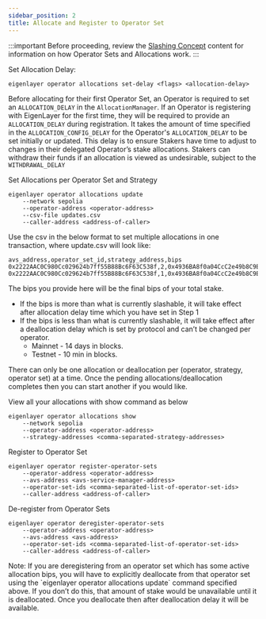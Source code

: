 ```yaml
---
sidebar_position: 2
title: Allocate and Register to Operator Set
---
```


:::important
Before proceeding, review the [Slashing Concept](../../eigenlayer/archived/arhived-slashing.md) content for information on how Operator Sets and Allocations work.
:::

Set Allocation Delay:

```
eigenlayer operator allocations set-delay <flags> <allocation-delay>
```

Before allocating for their first Operator Set, an Operator is required to set an `ALLOCATION_DELAY` in the `AllocationManager`. If an Operator is registering with EigenLayer for the first time, they will be required to provide an `ALLOCATION_DELAY` during registration. It takes the amount of time specified in the `ALLOCATION_CONFIG_DELAY` for the Operator's `ALLOCATION_DELAY` to be set initially or updated. This delay is to ensure Stakers have time to adjust to changes in their delegated Operator’s stake allocations. Stakers can withdraw their funds if an allocation is viewed as undesirable, subject to the `WITHDRAWAL_DELAY`

Set Allocations per Operator Set and Strategy

```
eigenlayer operator allocations update 
	--network sepolia
	--operator-address <operator-address> 
	--csv-file updates.csv 
	--caller-address <address-of-caller>
```

Use the csv in the below format to set multiple allocations in one transaction, where update.csv will look like:

```
avs_address,operator_set_id,strategy_address,bips
0x2222AAC0C980Cc029624b7ff55B88Bc6F63C538f,2,0x4936BA8f0a04CcC2e49b8C9E42448c5cD04bF3f5,1200
0x2222AAC0C980Cc029624b7ff55B88Bc6F63C538f,1,0x4936BA8f0a04CcC2e49b8C9E42448c5cD04bF3f5,165
```

The bips you provide here will be the final bips of your total stake.

* If the bips is more than what is currently slashable, it will take effect after allocation delay time which you have set in Step 1  
* If the bips is less than what is currently slashable, it will take effect after a deallocation delay which is set by protocol and can’t be changed per operator.  
  * Mainnet \- 14 days in blocks.  
  * Testnet \- 10 min in blocks.

There can only be one allocation or deallocation per (operator, strategy, operator set) at a time. Once the pending allocations/deallocation completes then you can start another if you would like. 

View all your allocations with show command as below

```
eigenlayer operator allocations show 
	--network sepolia
	--operator-address <operator-address> 
	--strategy-addresses <comma-separated-strategy-addresses>

```

Register to Operator Set

```
eigenlayer operator register-operator-sets 
	--operator-address <operator-address> 
	--avs-address <avs-service-manager-address> 
	--operator-set-ids <comma-separated-list-of-operator-set-ids>
	--caller-address <address-of-caller>
```

De-register from Operator Sets
```
eigenlayer operator deregister-operator-sets 
	--operator-address <operator-address> 
	--avs-address <avs-address> 
	--operator-set-ids <comma-separated-list-of-operator-set-ids>
	--caller-address <address-of-caller>
```

Note: If you are deregistering from an operator set which has some active allocation bips, you will have to explicitly deallocate from that operator set using the \`eigenlayer operator allocations update\` command specified above. If you don’t do this, that amount of stake would be unavailable until it is deallocated. Once you deallocate then after deallocation delay it will be available.
